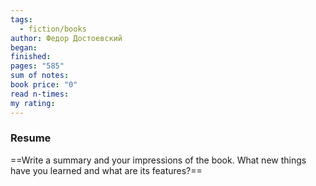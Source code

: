 ```yaml
---
tags:
  - fiction/books
author: Федор Достоевский
began: 
finished: 
pages: "585"
sum of notes: 
book price: "0"
read n-times: 
my rating:
---
```

### Resume
==Write a summary and your impressions of the book. What new things have you learned and what are its features?==
